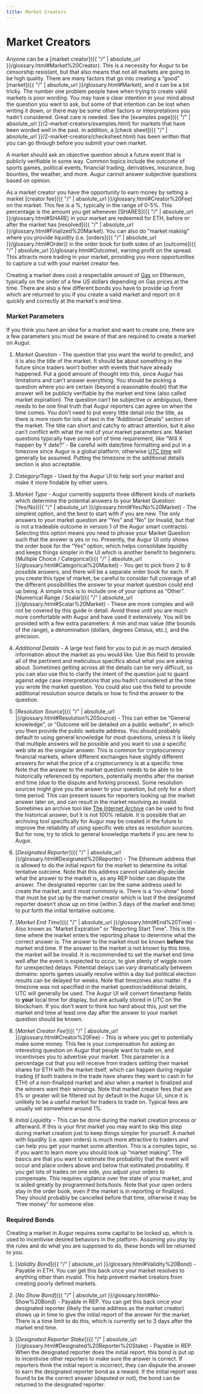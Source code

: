 ```yaml
---
title: Market Creators
---
```

# Market Creators

Anyone can be a [market creator]({{ "/" | absolute_url }}/glossary.html#Market%20Creator). This is a necessity for Augur to be censorship resistant, but that also means that not all markets are going to be high quality. There are many factors that go into creating a “good” [market]({{ "/" | absolute_url }}/glossary.html#Market), and it can be a bit tricky. The number one problem people have when trying to create valid markets is poor wording. You may have a clear intention in your mind about the question you want to ask, but some of that intention can be lost when writing it down, or there may be some other factors or interpretations you hadn't considered. Great care is needed. See the [examples page]({{ "/" | absolute_url }}/2-market-creators/examples.html) for markets that have been worded well in the past. In addition, a [check sheet]({{ "/" | absolute_url }}/2-market-creators/checksheet.html) has been written that you can go through before you submit your own market.

A market should ask an objective question about a future event that is publicly verifiable in some way. Common topics include the outcome of sports games, political events, financial trading, derivatives, insurance, bug bounties, the weather, and more. Augur cannot answer subjective questions based on opinion.

As a market creator you have the opportunity to earn money by setting a market [creator fee]({{ "/" | absolute_url }}/glossary.html#Creator%20Fee) on the market. This fee is a %, typically in the range of 0-5%. This percentage is the amount you get whenever [SHARES]({{ "/" | absolute_url }}/glossary.html#SHARE) in your market are redeemed for ETH, before or after the market has [resolved]({{ "/" | absolute_url }}/glossary.html#Finalized%20Market). You can also do "market making" where you provide liquidity (i.e. [orders]({{ "/" | absolute_url }}/glossary.html#Order)) in the order book for both sides of an [outcome]({{ "/" | absolute_url }}/glossary.html#Outcome), earning profit on the spread. This attracts more trading in your market, providing you more opportunities to capture a cut with your market creator fee.

Creating a market does cost a respectable amount of [Gas](https://ethgas.io/) on Ethereum, typically on the order of a few US dollars depending on Gas prices at the time. There are also a few different bonds you have to provide up front which are returned to you if you create a valid market and report on it quickly and correctly at the market's end time.

### Market Parameters

If you think you have an idea for a market and want to create one, there are a few parameters you must be aware of that are required to create a market on Augur. 

1. _Market Question_ - The question that you want the world to predict, and it is also the title of the market. It should be about something in the future since traders won’t bother with events that have already happened. Put a good amount of thought into this, since Augur has limitations and can’t answer everything. You should be picking a question where you are certain (beyond a reasonable doubt) that the answer will be publicly verifiable by the market end time (also called market expiration). The question can’t be subjective or ambiguous, there needs to be one final truth that Augur reporters can agree on when the time comes. You don’t need to put every little detail into the title, as there is more room for lots of text in the “Additional Details” section of the market. The title can short and catchy to attract attention, but it also can’t conflict with what the rest of your market parameters are. Market questions typically have some sort of time requirement, like “Will X happen by Y date?” - Be careful with date/time formatting and put in a timezone since Augur is a global platform, otherwise [UTC time](https://en.wikipedia.org/wiki/Coordinated_Universal_Time) will generally be assumed. Putting the timezone in the additional details section is also acceptable.

2. _Category/Tags_ - Used by the Augur UI to help sort your market and make it more findable by other users. 

3. _Market Type_ - Augur currently supports three different kinds of markets which determine the potential answers to your Market Question: 
[Yes/No]({{ "/" | absolute_url }}/glossary.html#Yes/No%20Market) - The simplest option, and the best to start with if you are new. The only answers to your market question are “Yes” and “No” (or Invalid, but that is not a tradeable outcome in version 1 of the Augur smart contracts). Selecting this option means you need to phrase your Market Question such that the answer is yes or no. Presently, the Augur UI only shows the order book for the “Yes” option, which helps consolidate liquidity and keeps things simpler in the UI which is another benefit to beginners.
[Multiple Choice / Categorical]({{ "/" | absolute_url }}/glossary.html#Categorical%20Market) - You get to pick from 2 to 8 possible answers, and there will be a separate order book for each. If you create this type of market, be careful to consider full coverage of all the different possibilities the answer to your market question could end up being. A simple trick is to include one of your options as “Other”.
[Numerical Range / Scalar]({{ "/" | absolute_url }}/glossary.html#Scalar%20Market) - These are more complex and will not be covered by this guide in detail. Avoid these until you are much more comfortable with Augur and have used it extensively. You will be provided with a few extra parameters: A min and max value (the bounds of the range), a denomination (dollars, degrees Celsius, etc.), and the precision.

4. _Additional Details_ - A large text field for you to put in as much detailed information about the market as you would like. Use this field to provide all of the pertinent and meticulous specifics about what you are asking about. Sometimes getting across all the details can be very difficult, so you can also use this to clarify the intent of the question just to guard against edge case interpretations that you hadn’t considered at the time you wrote the market question. You could also use this field to provide additional resolution source details or how to find the answer to the question.

5. [_Resolution Source_]({{ "/" | absolute_url }}/glossary.html#Resolution%20Source) - This can either be “General knowledge”, or “Outcome will be detailed on a public website”, in which you then provide the public website address. You should probably default to using general knowledge for most questions, unless it is likely that multiple answers will be possible and you want to use a specific web site as the singular answer. This is common for cryptocurrency financial markets, where different exchanges have slightly different answers for what the price of a cryptocurrency is at a specific time. Note that the answer to the market question needs to be able to be historically referenced by reporters, potentially months after the market end time (due to the dispute and forking process). Some resolution sources might give you the answer to your question, but only for a short time period. This can present issues for reporters looking up the market answer later on, and can result in the market resolving as invalid. Sometimes an archive tool like [The Internet Archive](web.archive.org) can be used to find the historical answer, but it is not 100% reliable. It is possible that an archiving tool specifically for Augur may be created in the future to improve the reliability of using specific web sites as resolution sources. But for now, try to stick to general knowledge markets if you are new to Augur.

6. [_Designated Reporter_]({{ "/" | absolute_url }}/glossary.html#Designated%20Reporter) - The Ethereum address that is allowed to do the initial report for the market to determine its initial tentative outcome. Note that this address cannot unilaterally decide what the answer to the market is, as any REP holder can dispute the answer. The designated reporter can be the same address used to create the market, and it most commonly is. There is a “no-show” bond that must be put up by the market creator which is lost if the designated reporter doesn’t show up on time (within 3 days of the market end time) to put forth the initial tentative outcome.

7. [_Market End Time_]({{ "/" | absolute_url }}/glossary.html#End%20Time) - Also known as "Market Expiration" or "Reporting Start Time". This is the time where the market enters the reporting phase to determine what the correct answer is. The answer to the market must be known **before** the market end time. If the answer to the market is not known by this time, the market will be invalid. It is recommended to set the market end time well after the event is expected to occur, to give plenty of wiggle room for unexpected delays. Potential delays can vary dramatically between domains: sports games usually resolve within a day but political election results can be delayed for weeks. Note that timezones also matter. If a timezone was not specified in the market question/additional details, UTC will generally be used. The Augur UI will convert timestamp fields to **your** local time for display, but are actually stored in UTC on the blockchain. If you don’t want to think too hard about this, just set the market end time at least one day after the answer to your market question should be known.

8. [_Market Creator Fee_]({{ "/" | absolute_url }}/glossary.html#Creator%20Fee) - This is where you get to potentially make some money. This fee is your compensation for asking an interesting question on Augur that people want to trade on, and incentivises you to advertise your market. This parameter is a percentage cut that you will receive from traders settling their market shares for ETH  <!-- V1 --> with the market itself, which can happen during regular trading (if both traders in the trade have shares they want to cash in for ETH) of a non-finalized market and also when a market is finalized and the winners want their winnings. Note that market creator fees that are 5% or greater will be filtered out by default in the Augur UI, since it is unlikely to be a useful market for traders to trade on. Typical fees are usually set somewhere around 1%.

9. _Initial Liquidity_ - This can be done during the market creation process or afterward. If this is your first market you may want to skip this step during market creation just to keep things simpler for yourself. A market with liquidity (i.e. open orders) is much more attractive to traders and can help you get your market some attention. This is a complex topic, so if you want to learn more you should look up “market making”. The basics are that you want to estimate the probability that the event will occur and place orders above and below that estimated probability. If you get lots of trades on one side, you adjust your orders to compensate. This requires vigilance over the state of your market, and is aided greatly by programmed bots/tools. Note that your open orders stay in the order book, even if the market is in reporting or finalized. They should probably be cancelled before that time, otherwise it may be “free money” for someone else.

### Required Bonds

<!-- V1 -->

Creating a market in Augur requires some capital to be locked up, which is used to incentivise desired behaviors in the platform. Assuming you play by the rules and do what you are supposed to do, these bonds will be returned to you.

1. [_Validity Bond_]({{ "/" | absolute_url }}/glossary.html#Validity%20Bond) - Payable in ETH. You can get this back once your market resolves to anything other than invalid. This help prevent market creators from creating poorly defined markets.

2. [_No Show Bond_]({{ "/" | absolute_url }}/glossary.html#No-Show%20Bond) - Payable in REP. You can get this back once your designated reporter (likely the same address as the market creator) shows up in time to give the initial report of the answer for the market. There is a time limit to do this, which is currently set to 3 days after the market end time.

3. [_Designated Reporter Stake_]({{ "/" | absolute_url }}/glossary.html#Designated%20Reporter%20Stake) - Payable in REP. When the designated reporter does the initial report, this bond is put up to incentivise other reporters to make sure the answer is correct. If reporters think the initial report is incorrect, they can dispute the answer to earn the designated reporter bond as a reward. If the initial report was found to be the correct answer (disputed or not), the bond can be returned to the designated reporter.
